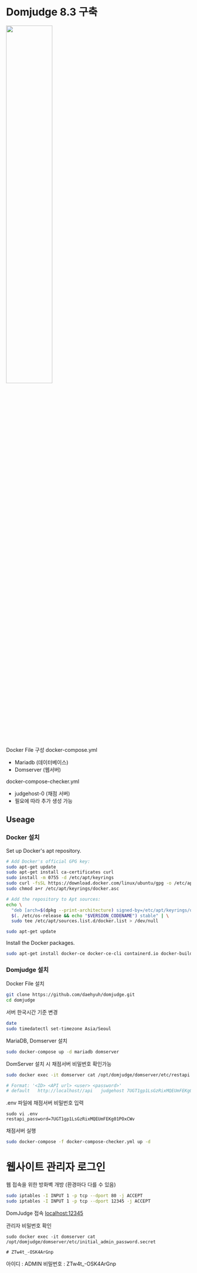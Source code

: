 # Domjudge 8.3 구축
<img src="https://github.com/user-attachments/assets/5d719eac-a754-4caf-824f-4d395670404a" width="50%">

Docker File 구성
docker-compose.yml
- Mariadb       (데이터베이스)
- Domserver     (웹서버)

docker-compose-checker.yml
- judgehost-0   (채점 서버)
- 필요에 따라 추가 생성 가능


## Useage

### Docker 설치

Set up Docker's apt repository.
``` bash
# Add Docker's official GPG key:
sudo apt-get update
sudo apt-get install ca-certificates curl
sudo install -m 0755 -d /etc/apt/keyrings
sudo curl -fsSL https://download.docker.com/linux/ubuntu/gpg -o /etc/apt/keyrings/docker.asc
sudo chmod a+r /etc/apt/keyrings/docker.asc

# Add the repository to Apt sources:
echo \
  "deb [arch=$(dpkg --print-architecture) signed-by=/etc/apt/keyrings/docker.asc] https://download.docker.com/linux/ubuntu \
  $(. /etc/os-release && echo "$VERSION_CODENAME") stable" | \
  sudo tee /etc/apt/sources.list.d/docker.list > /dev/null

sudo apt-get update
```

Install the Docker packages.
```bash
sudo apt-get install docker-ce docker-ce-cli containerd.io docker-buildx-plugin docker-compose-plugin
```


### Domjudge 설치

Docker File 설치
```bash
git clone https://github.com/daehyuh/domjudge.git
cd domjudge
```

서버 한국시간 기준 변경
``` bash
date
sudo timedatectl set-timezone Asia/Seoul 
```

MariaDB, Domserver 설치
``` bash
sudo docker-compose up -d mariadb domserver
```

DomServer 설치 시 채점서버 비밀번호 확인가능
``` bash
sudo docker exec -it domserver cat /opt/domjudge/domserver/etc/restapi.secret

# Format: '<ID> <API url> <user> <password>'
# default	http://localhost//api	judgehost 7UGT1gp1LsGzRixMQEUmFEKg01POxCWv
```
.env 파일에 채점서버 비밀번호 입력

```
sudo vi .env
restapi_password=7UGT1gp1LsGzRixMQEUmFEKg01POxCWv
```

채점서버 실행
```bash
sudo docker-compose -f docker-compose-checker.yml up -d
```

# 웹사이트 관리자 로그인

웹 접속을 위한 방화벽 개방 (환경마다 다를 수 있음)
```bash
sudo iptables -I INPUT 1 -p tcp --dport 80 -j ACCEPT
sudo iptables -I INPUT 1 -p tcp --dport 12345 -j ACCEPT
```

DomJudge 접속
[localhost:12345](localhost:12345)

관리자 비밀번호 확인
```
sudo docker exec -it domserver cat /opt/domjudge/domserver/etc/initial_admin_password.secret

# ZTw4t_-OSK4ArGnp
```
아이디 : ADMIN
비밀번호 : ZTw4t_-OSK4ArGnp